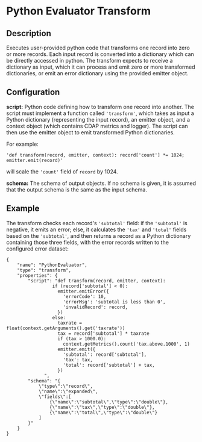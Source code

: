 # Python Evaluator Transform


Description
-----------
Executes user-provided python code that transforms one record into zero or more records.
Each input record is converted into a dictionary which can be directly accessed in
python. The transform expects to receive a dictionary as input, which it can
process and emit zero or more transformed dictionaries, or emit an error dictionary using the provided emitter object.

Configuration
-------------
**script:** Python code defining how to transform one record into another. The script must
implement a function called ``'transform'``, which takes as input a Python dictionary (representing
the input record), an emitter object, and a context object (which contains CDAP metrics and logger).
The script can then use the emitter object to emit transformed Python dictionaries.

For example:

``'def transform(record, emitter, context): record['count'] *= 1024; emitter.emit(record)'``

will scale the ``'count'`` field of ``record`` by 1024.

**schema:** The schema of output objects. If no schema is given, it is assumed that the output
schema is the same as the input schema.


Example
-------
The transform checks each record's ``'subtotal'`` field: if the ``'subtotal'`` is negative, it emits an error;
else, it calculates the ``'tax'`` and ``'total'`` fields based on the ``'subtotal'``, and then returns a record
as a Python dictionary containing those three fields, with the error records written to the configured error dataset:

    {
        "name": "PythonEvaluator",
        "type": "transform",
        "properties": {
            "script": "def transform(record, emitter, context):
                     if (record['subtotal'] < 0):
                       emitter.emitError({
                         'errorCode': 10,
                         'errorMsg': 'subtotal is less than 0',
                         'invalidRecord': record,
                       })
                     else:
                       taxrate = float(context.getArguments().get('taxrate'))
                       tax = record['subtotal'] * taxrate
                       if (tax > 1000.0):
                         context.getMetrics().count('tax.above.1000', 1)
                       emitter.emit({
                         'subtotal': record['subtotal'],
                         'tax': tax,
                         'total': record['subtotal'] + tax,
                       })
                  ",
            "schema": "{
                \"type\":\"record\",
                \"name\":\"expanded\",
                \"fields\":[
                    {\"name\":\"subtotal\",\"type\":\"double\"},
                    {\"name\":\"tax\",\"type\":\"double\"},
                    {\"name\":\"total\",\"type\":\"double\"}
                ]
            }"
        }
    }
